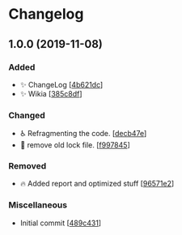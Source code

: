 # Changelog

<a name="1.0.0"></a>
## 1.0.0 (2019-11-08)

### Added

- ✨ ChangeLog [[4b621dc](https://github.com/EvilSpark/EvilBot/commit/4b621dc26e6b2e34622a70d9a9ecaa64e183b949)]
- ✨ Wikia [[385c8df](https://github.com/EvilSpark/EvilBot/commit/385c8df15175ccbd6923471dfc530b1525aa2120)]

### Changed

- ♿ Refragmenting the code. [[decb47e](https://github.com/EvilSpark/EvilBot/commit/decb47e436e842e73ab65dcfa0d2a4e15a31e005)]
- 🎨 remove old lock file. [[f997845](https://github.com/EvilSpark/EvilBot/commit/f9978458f4146829d6b967eab3d72fa95540a2b0)]

### Removed

- 🔥 Added report and optimized stuff [[96571e2](https://github.com/EvilSpark/EvilBot/commit/96571e268b7e5cb938092f345af9baf5159c7ebb)]

### Miscellaneous

-  Initial commit [[489c431](https://github.com/EvilSpark/EvilBot/commit/489c431490a7689b4898bb66112ab6252904158a)]


